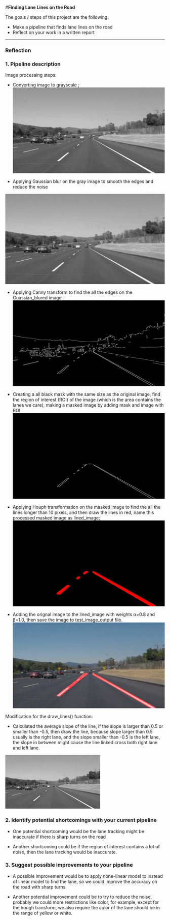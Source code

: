 #**Finding Lane Lines on the Road**

The goals / steps of this project are the following:
* Make a pipeline that finds lane lines on the road
* Reflect on your work in a written report


[//]: # (Image References)

[image1]: ./examples/grayscale.jpg "Grayscale"

---

### Reflection

### 1. Pipeline description
Image processing steps:
- Converting image to grayscale ;
![](https://github.com/Chenlu-Wu/CarND-LaneLines/blob/master/test_images_output/solidWhiteCurve.jpg_grayscale.jpg)

- Applying Gaussian blur on the gray image to smooth the edges and reduce the noise

![](https://github.com/Chenlu-Wu/CarND-LaneLines/blob/master/test_images_output/solidWhiteCurve.jpg_Gaussin_blur.jpg)

- Applying Canny transform to find the all the edges on the Guassian_blured image
![](https://github.com/Chenlu-Wu/CarND-LaneLines/blob/master/test_images_output/solidWhiteCurve.jpg_canny.jpg)

- Creating a all black mask with the same size as the original image, find the region of interest (ROI) of the image (which is the area contains the lanes we care), making a masked image by adding mask and image with ROI
![](https://github.com/Chenlu-Wu/CarND-LaneLines/blob/master/test_images_output/solidWhiteCurve.jpg_masked.jpg)

- Applying Houph transformation on the masked image to find the all the lines longer than 10 pixels, and then draw the lines in red, name this processed masked image as lined_image;
![](https://github.com/Chenlu-Wu/CarND-LaneLines/blob/master/test_images_output/solidWhiteCurve.jpg_hough.jpg)

- Adding the orignal image to the lined_image with weights α=0.8 and β=1.0, then save the image to test_image_output file.
![](https://github.com/Chenlu-Wu/CarND-LaneLines/blob/master/test_images_output/solidWhiteCurve.jpg_thirdpass.jpg)

Modification for the draw_lines() function:

- Calculated the average slope of the line, if the slope is larger than 0.5 or smaller than -0.5, then draw the line, because slope larger than 0.5 usually is the right lane, and the slope smaller than -0.5 is the left lane, the slope in between might cause the line linked cross both right lane and left lane.



![alt text][image1]


### 2. Identify potential shortcomings with your current pipeline

- One potential shortcoming would be the lane tracking might be inaccurate if there is sharp turns on the road

- Another shortcoming could be if the region of interest contains a lot of noise, then the lane tracking would be inaccurate.


### 3. Suggest possible improvements to your pipeline

- A possible improvement would be to apply none-linear model to instead of linear model to find the lane, so we could improve the accuracy on the road with sharp turns

- Another potential improvement could be to try to reduce the noise, probably we could more restrictions like color, for example, except for the hough transform, we also require the color of the lane should be in the range of yellow or white.
